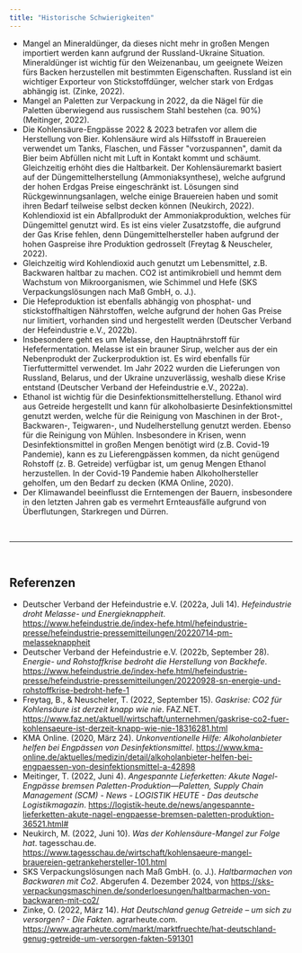 ```yaml
---
title: "Historische Schwierigkeiten"
---
```



- Mangel an Mineraldünger, da dieses nicht mehr in großen Mengen importiert werden kann aufgrund der Russland-Ukraine Situation. Mineraldünger ist wichtig für den Weizenanbau, um geeignete Weizen fürs Backen herzustellen mit bestimmten Eigenschaften. Russland ist ein wichtiger Exporteur von Stickstoffdünger, welcher stark von Erdgas abhängig ist. (Zinke, 2022).
- Mangel an Paletten zur Verpackung in 2022, da die Nägel für die Paletten überwiegend aus russischem Stahl bestehen (ca. 90%) (Meitinger, 2022). 
- Die Kohlensäure-Engpässe 2022 & 2023 betrafen vor allem die Herstellung von Bier. Kohlensäure wird als Hilfsstoff in Brauereien verwendet um Tanks, Flaschen, und Fässer "vorzuspannen", damit da Bier beim Abfüllen nicht mit Luft in Kontakt kommt und schäumt. Gleichzeitig erhöht dies die Haltbarkeit. Der Kohlensäuremarkt basiert auf der Düngemittelherstellung (Ammoniaksynthese), welche aufgrund der hohen Erdgas Preise eingeschränkt ist. Lösungen sind Rückgewinnungsanlagen, welche einige Brauereien haben und somit ihren Bedarf teilweise selbst decken können (Neukirch, 2022). Kohlendioxid ist ein Abfallprodukt der Ammoniakproduktion, welches für Düngemittel genutzt wird. Es ist eins vieler Zusatzstoffe, die aufgrund der Gas Krise fehlen, denn Düngemittelhersteller haben aufgrund der hohen Gaspreise ihre Produktion gedrosselt (Freytag & Neuscheler, 2022).
- Gleichzeitig wird Kohlendioxid auch genutzt um Lebensmittel, z.B. Backwaren haltbar zu machen. CO2 ist antimikrobiell und hemmt dem Wachstum von Mikroorganismen, wie Schimmel und Hefe (SKS Verpackungslösungen nach Maß GmbH, o. J.).
- Die Hefeproduktion ist ebenfalls abhängig von phosphat- und stickstoffhaltigen Nährstoffen, welche aufgrund der hohen Gas Preise nur limitiert, vorhanden sind und hergestellt werden (Deutscher Verband der Hefeindustrie e.V., 2022b).
- Insbesondere geht es um Melasse, den Hauptnährstoff für Hefefermentation. Melasse ist ein brauner Sirup, welcher aus der ein Nebenprodukt der Zuckerproduktion ist. Es wird ebenfalls für Tierfuttermittel verwendet. Im Jahr 2022 wurden die Lieferungen von Russland, Belarus, und der Ukraine unzuverlässig, weshalb diese Krise entstand (Deutscher Verband der Hefeindustrie e.V., 2022a). 
- Ethanol ist wichtig für die Desinfektionsmittelherstellung. Ethanol wird aus Getreide hergestellt und kann für alkoholbasierte Desinfektionsmittel genutzt werden, welche für die Reinigung von Maschinen in der Brot-, Backwaren-, Teigwaren-, und Nudelherstellung genutzt werden. Ebenso für die Reinigung von Mühlen. Insbesondere in Krisen, wenn Desinfektionsmittel in großen Mengen benötigt wird (z.B. Covid-19 Pandemie), kann es zu Lieferengpässen kommen, da nicht genügend Rohstoff (z. B. Getreide) verfügbar ist, um genug Mengen Ethanol herzustellen. In der Covid-19 Pandemie haben Alkoholhersteller geholfen, um den Bedarf zu decken (KMA Online, 2020).
- Der Klimawandel beeinflusst die Erntemengen der Bauern, insbesondere in den letzten Jahren gab es vermehrt Ernteausfälle aufgrund von Überflutungen, Starkregen und Dürren. 


<br>

---

<br> 

## Referenzen
- Deutscher Verband der Hefeindustrie e.V. (2022a, Juli 14). *Hefeindustrie droht Melasse- und Energieknappheit*. <https://www.hefeindustrie.de/index-hefe.html/hefeindustrie-presse/hefeindustrie-pressemitteilungen/20220714-pm-melasseknappheit>
- Deutscher Verband der Hefeindustrie e.V. (2022b, September 28). *Energie- und Rohstoffkrise bedroht die Herstellung von Backhefe*. <https://www.hefeindustrie.de/index-hefe.html/hefeindustrie-presse/hefeindustrie-pressemitteilungen/20220928-sn-energie-und-rohstoffkrise-bedroht-hefe-1>
- Freytag, B., & Neuscheler, T. (2022, September 15). *Gaskrise: CO2 für Kohlensäure ist derzeit knapp wie nie*. FAZ.NET. <https://www.faz.net/aktuell/wirtschaft/unternehmen/gaskrise-co2-fuer-kohlensaeure-ist-derzeit-knapp-wie-nie-18316281.html>
- KMA Online. (2020, März 24). *Unkonventionelle Hilfe: Alkoholanbieter helfen bei Engpässen von Desinfektionsmittel*. <https://www.kma-online.de/aktuelles/medizin/detail/alkoholanbieter-helfen-bei-engpaessen-von-desinfektionsmittel-a-42898>
- Meitinger, T. (2022, Juni 4). *Angespannte Lieferketten: Akute Nagel-Engpässe bremsen Paletten-Produktion—Paletten, Supply Chain Management (SCM) - News - LOGISTIK HEUTE - Das deutsche Logistikmagazin*. <https://logistik-heute.de/news/angespannte-lieferketten-akute-nagel-engpaesse-bremsen-paletten-produktion-36521.html#>
- Neukirch, M. (2022, Juni 10). *Was der Kohlensäure-Mangel zur Folge hat*. tagesschau.de. <https://www.tagesschau.de/wirtschaft/kohlensaeure-mangel-brauereien-getrankehersteller-101.html>
- SKS Verpackungslösungen nach Maß GmbH. (o. J.). *Haltbarmachen von Backwaren mit Co2*. Abgerufen 4. Dezember 2024, von <https://sks-verpackungsmaschinen.de/sonderloesungen/haltbarmachen-von-backwaren-mit-co2/>
- Zinke, O. (2022, März 14). *Hat Deutschland genug Getreide – um sich zu versorgen? - Die Fakten*. agrarheute.com. <https://www.agrarheute.com/markt/marktfruechte/hat-deutschland-genug-getreide-um-versorgen-fakten-591301>

